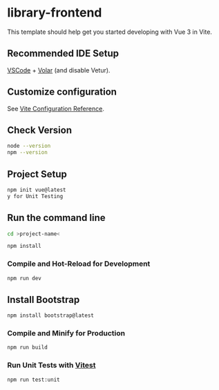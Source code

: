 # library-frontend

This template should help get you started developing with Vue 3 in Vite.

## Recommended IDE Setup

[VSCode](https://code.visualstudio.com/) + [Volar](https://marketplace.visualstudio.com/items?itemName=Vue.volar) (and disable Vetur).

## Customize configuration

See [Vite Configuration Reference](https://vitejs.dev/config/).

## Check Version

```sh
node --version
npm --version
```

## Project Setup

```sh
npm init vue@latest
y for Unit Testing
```

## Run the command line 

```sh
cd >project-name<
```

```sh
npm install
```

### Compile and Hot-Reload for Development

```sh
npm run dev
```

## Install Bootstrap

```sh
npm install bootstrap@latest
```

### Compile and Minify for Production

```sh
npm run build
```

### Run Unit Tests with [Vitest](https://vitest.dev/)

```sh
npm run test:unit
```
